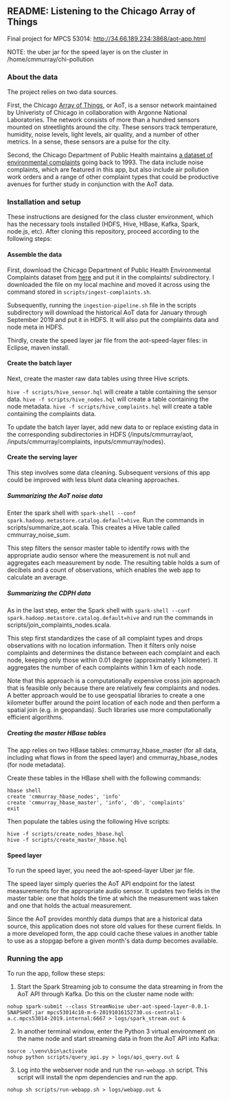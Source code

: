 ## README: Listening to the Chicago Array of Things 

Final project for MPCS 53014: http://34.66.189.234:3868/aot-app.html

NOTE: the uber jar for the speed layer is on the cluster in /home/cmmurray/chi-pollution

### About the data

The project relies on two data sources. 

First, the Chicago [Array of Things](https://api.arrayofthings.org/), or AoT, is a sensor network maintained by Univeristy of Chicago in collaboration with Argonne National Laboratories. The network consists of more than a hundred sensors mounted on streetlights around the city. These sensors track temperature, humidity, noise levels, light levels, air quality, and a number of other metrics. In a sense, these sensors are a pulse for the city. 

Second, the Chicago Department of Public Health maintains [a dataset of environmental complaints](https://data.cityofchicago.org/Environment-Sustainable-Development/CDPH-Environmental-Complaints/fypr-ksnz) going back to 1993. The data include noise complaints, which are featured in this app, but also include air pollution work orders and a range of other complaint types that could be productive avenues for further study in conjunction with the AoT data.

### Installation and setup

These instructions are designed for the class cluster environment, which has the necessary tools installed (HDFS, Hive, HBase, Kafka, Spark, node.js, etc). After cloning this repository, proceed according to the following steps:

#### Assemble the data

First, download the Chicago Department of Public Health Environmental Complaints dataset from [here](https://data.cityofchicago.org/Environment-Sustainable-Development/CDPH-Environmental-Complaints/fypr-ksnz]) and put it in the complaints/ subdirectory. I downloaded the file on my local machine and moved it across using the command stored in `scripts/ingest-complaints.sh`.

Subsequently, running the `ingestion-pipeline.sh` file in the scripts subdirectory will download the historical AoT data for January through September 2019 and put it in HDFS. It will also put the complaints data and node meta in HDFS.

Thirdly, create the speed layer jar file from the aot-speed-layer files: in Eclipse, maven install.

#### Create the batch layer

Next, create the master raw data tables using three Hive scripts. 

`hive -f scripts/hive_sensor.hql` will create a table containing the sensor data.
`hive -f scripts/hive_nodes.hql` will create a table containing the node metadata.
`hive -f scripts/hive_complaints.hql` will create a table containing the complaints data.

To update the batch layer layer, add new data to or replace existing data in the corresponding subdirectories in HDFS (/inputs/cmmurray/aot, /inputs/cmmurray/complaints, inputs/cmmurray/nodes). 

#### Create the serving layer

This step involves some data cleaning. Subsequent versions of this app could be improved with less blunt data cleaning approaches. 

##### Summarizing the AoT noise data

Enter the spark shell with `spark-shell --conf spark.hadoop.metastore.catalog.default=hive`. Run the commands in 
scripts/summarize_aot.scala. This creates a Hive table called cmmurray_noise_sum.

This step filters the sensor master table to identify rows with the appropriate audio sensor where the measurement is not null and aggregates each measurement by node. The resulting table holds a sum of decibels and a count of observations, which enables the web app to calculate an average.

##### Summarizing the CDPH data

As in the last step, enter the Spark shell with `spark-shell --conf spark.hadoop.metastore.catalog.default=hive` and run the commands in scripts/join_complaints_nodes.scala.

This step first standardizes the case of all complaint types and drops observations with no location information. Then it filters only noise complaints and determines the distance between each complaint and each node, keeping only those within 0.01 degree (approximately 1 kilometer). It aggregates the number of each complaints within 1 km of each node. 

Note that this approach is a computationally expensive cross join approach that is feasible only because there are relatively few complaints and nodes. A better approach would be to use geospatial libraries to create a one kilometer buffer around the point location of each node and then perform a spatial join (e.g. in geopandas). Such libraries use more computationally efficient algorithms.

##### Creating the master HBase tables

The app relies on two HBase tables: cmmurray_hbase_master (for all data, including what flows in from the speed layer) and cmmurray_hbase_nodes (for node metadata).

Create these tables in the HBase shell with the following commands:

```
hbase shell
create 'cmmurray_hbase_nodes', 'info'
create 'cmmurray_hbase_master', 'info', 'db', 'complaints'
exit
```

Then populate the tables using the following Hive scripts:

```
hive -f scripts/create_nodes_hbase.hql
hive -f scripts/create_master_hbase.hql
```

#### Speed layer

To run the speed layer, you need the aot-speed-layer Uber jar file. 

The speed layer simply queries the AoT API endpoint for the latest measurements for the appropriate audio sensor. It updates two fields in the master table: one that holds the time at which the measurement was taken and one that holds the actual measurement.

Since the AoT provides monthly data dumps that are a historical data source, this application does not store old values for these current fields. In a more developed form, the app could cache these values in another table to use as a stopgap before a given month's data dump becomes available.

### Running the app

To run the app, follow these steps:

1. Start the Spark Streaming job to consume the data streaming in from the AoT API through Kafka. Do this on the cluster name node with:

`nohup spark-submit --class StreamNoise uber-aot-speed-layer-0.0.1-SNAPSHOT.jar mpcs53014c10-m-6-20191016152730.us-central1-a.c.mpcs53014-2019.internal:6667 > logs/spark_stream.out &`

2. In another terminal window, enter the Python 3 virtual environment on the name node and start streaming data in from the AoT API into Kafka:

```
source .\venv\bin\activate
nohup python scripts/query_api.py > logs/api_query.out &
```

3. Log into the webserver node and run the `run-webapp.sh` script. This script will install the npm dependencies and run the app.

`nohup sh scripts/run-webapp.sh > logs/webapp.out &`
